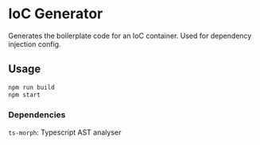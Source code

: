# IoC Generator

Generates the boilerplate code for an IoC container. Used for dependency injection config.

## Usage

```bash
npm run build
npm start
```

### Dependencies

`ts-morph`: Typescript AST analyser